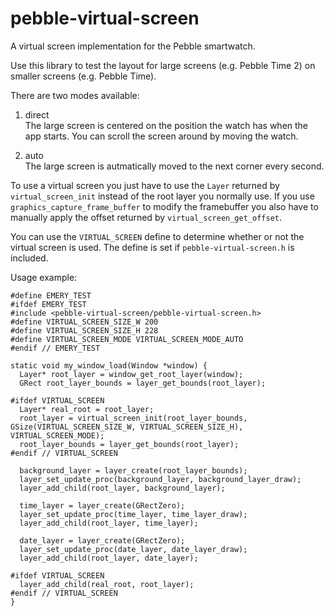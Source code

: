 # pebble-virtual-screen
A virtual screen implementation for the Pebble smartwatch.

Use this library to test the layout for large screens (e.g. Pebble Time 2) on smaller screens (e.g. Pebble Time).

There are two modes available:

1) direct<br>
The large screen is centered on the position the watch has when the app starts. You can scroll the screen around by moving the watch.

2) auto<br>
The large screen is autmatically moved to the next corner every second.

To use a virtual screen you just have to use the `Layer` returned by `virtual_screen_init` instead of the root layer you normally use.
If you use `graphics_capture_frame_buffer` to modify the framebuffer you also have to manually apply the offset returned by `virtual_screen_get_offset`.

You can use the `VIRTUAL_SCREEN` define to determine whether or not the virtual screen is used. The define is set if `pebble-virtual-screen.h` is included.

Usage example:

    #define EMERY_TEST
    #ifdef EMERY_TEST
    #include <pebble-virtual-screen/pebble-virtual-screen.h>
    #define VIRTUAL_SCREEN_SIZE_W 200
    #define VIRTUAL_SCREEN_SIZE_H 228
    #define VIRTUAL_SCREEN_MODE VIRTUAL_SCREEN_MODE_AUTO
    #endif // EMERY_TEST

    static void my_window_load(Window *window) {
      Layer* root_layer = window_get_root_layer(window);
      GRect root_layer_bounds = layer_get_bounds(root_layer);

    #ifdef VIRTUAL_SCREEN
      Layer* real_root = root_layer;
      root_layer = virtual_screen_init(root_layer_bounds, GSize(VIRTUAL_SCREEN_SIZE_W, VIRTUAL_SCREEN_SIZE_H), VIRTUAL_SCREEN_MODE);
      root_layer_bounds = layer_get_bounds(root_layer);
    #endif // VIRTUAL_SCREEN

      background_layer = layer_create(root_layer_bounds);
      layer_set_update_proc(background_layer, background_layer_draw);
      layer_add_child(root_layer, background_layer);
      
      time_layer = layer_create(GRectZero);
      layer_set_update_proc(time_layer, time_layer_draw);
      layer_add_child(root_layer, time_layer);

      date_layer = layer_create(GRectZero);
      layer_set_update_proc(date_layer, date_layer_draw);
      layer_add_child(root_layer, date_layer);

    #ifdef VIRTUAL_SCREEN
      layer_add_child(real_root, root_layer);
    #endif // VIRTUAL_SCREEN
    }
    

